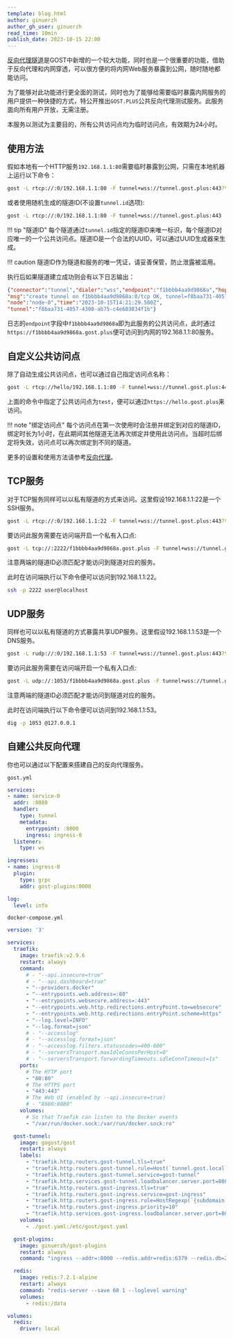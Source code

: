 ```yaml
---
template: blog.html
author: ginuerzh
author_gh_user: ginuerzh
read_time: 10min
publish_date: 2023-10-15 22:00
---
```


[反向代理隧道](https://gost.run/tutorials/reverse-proxy-tunnel/)是GOST中新增的一个较大功能，同时也是一个很重要的功能，借助于反向代理和内网穿透，可以很方便的将内网Web服务暴露到公网，随时随地都能访问。

为了能够对此功能进行更全面的测试，同时也为了能够给需要临时暴露内网服务的用户提供一种快捷的方式，特公开推出`GOST.PLUS`公共反向代理测试服务。此服务面向所有用户开放，无需注册。

本服务以测试为主要目的，所有公共访问点均为临时访问点，有效期为24小时。

## 使用方法

假如本地有一个HTTP服务`192.168.1.1:80`需要临时暴露到公网，只需在本地机器上运行以下命令：

```bash
gost -L rtcp://:0/192.168.1.1:80 -F tunnel+wss://tunnel.gost.plus:443?tunnel.id=f8baa731-4057-4300-ab75-c4e603834f1b
```

或者使用随机生成的隧道ID(不设置`tunnel.id`选项):

```bash
gost -L rtcp://:0/192.168.1.1:80 -F tunnel+wss://tunnel.gost.plus:443
```

!!! tip "隧道ID"
    每个隧道通过`tunnel.id`指定的隧道ID来唯一标识，每个隧道ID对应唯一的一个公共访问点。隧道ID是一个合法的UUID，可以通过UUID生成器来生成。

!!! caution
    隧道ID作为隧道和服务的唯一凭证，请妥善保管，防止泄露被滥用。

执行后如果隧道建立成功则会有以下日志输出：

```json
{"connector":"tunnel","dialer":"wss","endpoint":"f1bbbb4aa9d9868a","hop":"hop-0","kind":"connector","level":"info",
"msg":"create tunnel on f1bbbb4aa9d9868a:0/tcp OK, tunnel=f8baa731-4057-4300-ab75-c4e603834f1b, connector=df4d62df-8b73-478a-96a2-26826e9cd675",
"node":"node-0","time":"2023-10-15T14:21:29.580Z",
"tunnel":"f8baa731-4057-4300-ab75-c4e603834f1b"}
```

日志的`endpoint`字段中`f1bbbb4aa9d9868a`即为此服务的公共访问点，此时通过`https://f1bbbb4aa9d9868a.gost.plus`便可访问到内网的192.168.1.1:80服务。

## 自定义公共访问点

除了自动生成公共访问点，也可以通过自己指定访问点名称：

```bash
gost -L rtcp://hello/192.168.1.1:80 -F tunnel+wss://tunnel.gost.plus:443?tunnel.id=f8baa731-4057-4300-ab75-c4e603834f1b
```

上面的命令中指定了公共访问点为`test`，便可以通过`https://hello.gost.plus`来访问。

!!! note "绑定访问点"
    每个访问点在第一次使用时会注册并绑定到对应的隧道ID，绑定时长为1小时，在此期间其他隧道无法再次绑定并使用此访问点。当超时后绑定将失效，访问点可以再次绑定到不同的隧道。

更多的设置和使用方法请参考[反向代理](https://gost.run/tutorials/reverse-proxy/)。

## TCP服务

对于TCP服务同样可以以私有隧道的方式来访问。这里假设192.168.1.1:22是一个SSH服务。

```bash
gost -L rtcp://:0/192.168.1.1:22 -F tunnel+wss://tunnel.gost.plus:443?tunnel.id=f8baa731-4057-4300-ab75-c4e603834f1b
```

要访问此服务需要在访问端开启一个私有入口点:

```bash
gost -L tcp://:2222/f1bbbb4aa9d9868a.gost.plus -F tunnel+wss://tunnel.gost.plus:443?tunnel.id=f8baa731-4057-4300-ab75-c4e603834f1b
```

注意两端的隧道ID必须匹配才能访问到隧道对应的服务。

此时在访问端执行以下命令便可以访问到192.168.1.1:22。

```bash
ssh -p 2222 user@localhost
```

## UDP服务

同样也可以以私有隧道的方式暴露共享UDP服务。这里假设192.168.1.1:53是一个DNS服务。

```bash
gost -L rudp://:0/192.168.1.1:53 -F tunnel+wss://tunnel.gost.plus:443?tunnel.id=f8baa731-4057-4300-ab75-c4e603834f1b
```

要访问此服务需要在访问端开启一个私有入口点:

```bash
gost -L udp://:1053/f1bbbb4aa9d9868a.gost.plus -F tunnel+wss://tunnel.gost.plus:443?tunnel.id=f8baa731-4057-4300-ab75-c4e603834f1b
```

注意两端的隧道ID必须匹配才能访问到隧道对应的服务。

此时在访问端执行以下命令便可以访问到192.168.1.1:53。

```bash
dig -p 1053 @127.0.0.1
```

## 自建公共反向代理

你也可以通过以下配置来搭建自己的反向代理服务。

`gost.yml`

```yaml
services:
- name: service-0
  addr: :8080
  handler:
    type: tunnel
    metadata:
      entrypoint: :8000
      ingress: ingress-0
  listener:
    type: ws

ingresses:
- name: ingress-0
  plugin:
    type: grpc
    addr: gost-plugins:8000

log:
  level: info
```


`docker-compose.yml`

```yaml
version: '3'

services:
  traefik:
    image: traefik:v2.9.6
    restart: always
    command: 
      # - "--api.insecure=true"
      # - "--api.dashboard=true"
      - "--providers.docker"
      - "--entrypoints.web.address=:80"
      - "--entrypoints.websecure.address=:443"
      - "--entrypoints.web.http.redirections.entryPoint.to=websecure"
      - "--entrypoints.web.http.redirections.entryPoint.scheme=https"
      - "--log.level=INFO"
      - "--log.format=json"
      # - "--accesslog"
      # - "--accesslog.format=json"
      # - "--accesslog.filters.statuscodes=400-600"
      # - "--serversTransport.maxIdleConnsPerHost=0"
      # - "--serversTransport.forwardingTimeouts.idleConnTimeout=1s"
    ports:
      # The HTTP port
      - "80:80"
      # The HTTPS port
      - "443:443"
      # The Web UI (enabled by --api.insecure=true)
      # - "8080:8080"
    volumes:
      # So that Traefik can listen to the Docker events
      - "/var/run/docker.sock:/var/run/docker.sock:ro"

  gost-tunnel: 
    image: gogost/gost
    restart: always
    labels:
      - "traefik.http.routers.gost-tunnel.tls=true"
      - "traefik.http.routers.gost-tunnel.rule=Host(`tunnel.gost.local`)"
      - "traefik.http.routers.gost-tunnel.service=gost-tunnel"
      - "traefik.http.services.gost-tunnel.loadbalancer.server.port=8080"
      - "traefik.http.routers.gost-ingress.tls=true"
      - "traefik.http.routers.gost-ingress.service=gost-ingress"
      - "traefik.http.routers.gost-ingress.rule=HostRegexp(`{subdomain:[a-z0-9]+}.gost.local`)"
      - "traefik.http.routers.gost-ingress.priority=10"
      - "traefik.http.services.gost-ingress.loadbalancer.server.port=8000"
    volumes:
      - ./gost.yaml:/etc/gost/gost.yaml

  gost-plugins: 
    image: ginuerzh/gost-plugins
    restart: always
    command: "ingress --addr=:8000 --redis.addr=redis:6379 --redis.db=2 --redis.expiration=24h --domain=gost.local --log.level=debug"

  redis: 
    image: redis:7.2.1-alpine
    restart: always
    command: "redis-server --save 60 1 --loglevel warning"
    volumes:
      - redis:/data

volumes:
  redis:
    driver: local
```